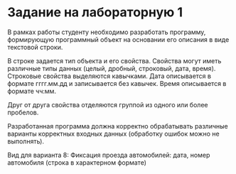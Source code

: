 # Задание на лабораторную 1
В рамках работы студенту необходимо разработать программу, 
формирующую программный объект на основании его описания в виде 
текстовой строки. 

В строке задается тип объекта и его свойства. Свойства могут иметь 
различные типы данных (целый, дробный, строковый, дата, время). 
Строковые свойства выделяются кавычками. Дата описывается в формате 
гггг.мм.дд и записывается без кавычек. Время описывается в формате чч:мм.

 Друг от друга свойства отделяются группой из одного или более 
пробелов.

 Разработанная программа должна корректно обрабатывать различные 
варианты корректных входных данных (обработку ошибок можно не 
выполнять).

Вид для варианта 8: Фиксация проезда автомобилей: дата, номер автомобиля (строка в характерном формате)
